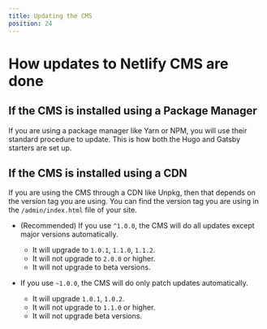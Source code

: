 ```yaml
---
title: Updating the CMS
position: 24
---
```


# How updates to Netlify CMS are done

## If the CMS is installed using a Package Manager

If you are using a package manager like Yarn or NPM, you will use their standard procedure to update. This is how both the Hugo and Gatsby starters are set up.

## If the CMS is installed using a CDN

If you are using the CMS through a CDN like Unpkg, then that depends on the version tag you are using. You can find the version tag you are using in the `/admin/index.html` file of your site.

- (Recommended) If you use `^1.0.0`, the CMS will do all updates except major versions automatically.
   - It will upgrade to `1.0.1`, `1.1.0`, `1.1.2`.
   - It will not upgrade to `2.0.0` or higher.
   - It will not upgrade to beta versions.
   
- If you use `~1.0.0`, the CMS will do only patch updates automatically.
   - It will upgrade `1.0.1`, `1.0.2`.
   - It will not upgrade to `1.1.0` or higher.
   - It will not upgrade beta versions.
   
